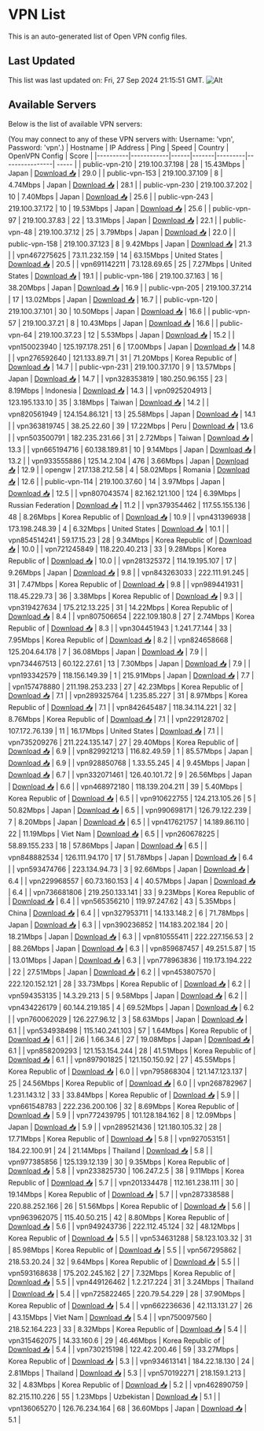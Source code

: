 # VPN List

This is an auto-generated list of Open VPN config files.

## Last Updated

This list was last updated on: Fri, 27 Sep 2024 21:15:51 GMT.
![Alt](https://repobeats.axiom.co/api/embed/186b98318ef1479477931607c1ad7d823f12451f.svg "Repobeats analytics image")

## Available Servers

Below is the list of available VPN servers:

(You may connect to any of these VPN servers with: Username: 'vpn', Password: 'vpn'.)
| Hostname | IP Address | Ping | Speed | Country | OpenVPN Config | Score |
|----------|------------|------|-------|---------|----------------| ----- |
| public-vpn-210 | 219.100.37.198 | 28 | 15.43Mbps | Japan | [Download 📥](./configs/server_0_JP.ovpn) | 29.0 |
| public-vpn-153 | 219.100.37.109 | 8 | 4.74Mbps | Japan | [Download 📥](./configs/server_1_JP.ovpn) | 28.1 |
| public-vpn-230 | 219.100.37.202 | 10 | 7.40Mbps | Japan | [Download 📥](./configs/server_2_JP.ovpn) | 25.6 |
| public-vpn-243 | 219.100.37.172 | 10 | 19.53Mbps | Japan | [Download 📥](./configs/server_3_JP.ovpn) | 25.6 |
| public-vpn-97 | 219.100.37.83 | 22 | 13.31Mbps | Japan | [Download 📥](./configs/server_4_JP.ovpn) | 22.1 |
| public-vpn-48 | 219.100.37.12 | 25 | 3.79Mbps | Japan | [Download 📥](./configs/server_5_JP.ovpn) | 22.0 |
| public-vpn-158 | 219.100.37.123 | 8 | 9.42Mbps | Japan | [Download 📥](./configs/server_6_JP.ovpn) | 21.3 |
| vpn467275625 | 73.11.232.159 | 14 | 63.15Mbps | United States | [Download 📥](./configs/server_7_US.ovpn) | 20.5 |
| vpn691142211 | 73.128.69.65 | 25 | 7.27Mbps | United States | [Download 📥](./configs/server_8_US.ovpn) | 19.1 |
| public-vpn-186 | 219.100.37.163 | 16 | 38.20Mbps | Japan | [Download 📥](./configs/server_9_JP.ovpn) | 16.9 |
| public-vpn-205 | 219.100.37.214 | 17 | 13.02Mbps | Japan | [Download 📥](./configs/server_10_JP.ovpn) | 16.7 |
| public-vpn-120 | 219.100.37.101 | 30 | 10.50Mbps | Japan | [Download 📥](./configs/server_11_JP.ovpn) | 16.6 |
| public-vpn-57 | 219.100.37.21 | 8 | 10.43Mbps | Japan | [Download 📥](./configs/server_12_JP.ovpn) | 16.6 |
| public-vpn-64 | 219.100.37.23 | 12 | 5.53Mbps | Japan | [Download 📥](./configs/server_13_JP.ovpn) | 15.2 |
| vpn150023940 | 125.197.178.251 | 6 | 17.00Mbps | Japan | [Download 📥](./configs/server_14_JP.ovpn) | 14.8 |
| vpn276592640 | 121.133.89.71 | 31 | 71.20Mbps | Korea Republic of | [Download 📥](./configs/server_15_KR.ovpn) | 14.7 |
| public-vpn-231 | 219.100.37.170 | 9 | 13.57Mbps | Japan | [Download 📥](./configs/server_16_JP.ovpn) | 14.7 |
| vpn328353819 | 180.250.96.155 | 23 | 8.19Mbps | Indonesia | [Download 📥](./configs/server_17_ID.ovpn) | 14.3 |
| vpn0925204913 | 123.195.133.10 | 35 | 3.18Mbps | Taiwan | [Download 📥](./configs/server_18_TW.ovpn) | 14.2 |
| vpn820561949 | 124.154.86.121 | 13 | 25.58Mbps | Japan | [Download 📥](./configs/server_19_JP.ovpn) | 14.1 |
| vpn363819745 | 38.25.22.60 | 39 | 17.22Mbps | Peru | [Download 📥](./configs/server_20_PE.ovpn) | 13.6 |
| vpn503500791 | 182.235.231.66 | 31 | 2.72Mbps | Taiwan | [Download 📥](./configs/server_21_TW.ovpn) | 13.3 |
| vpn665194716 | 60.138.189.81 | 10 | 9.14Mbps | Japan | [Download 📥](./configs/server_22_JP.ovpn) | 13.2 |
| vpn933555886 | 125.14.2.104 | 476 | 3.66Mbps | Japan | [Download 📥](./configs/server_23_JP.ovpn) | 12.9 |
| opengw | 217.138.212.58 | 4 | 58.02Mbps | Romania | [Download 📥](./configs/server_24_RO.ovpn) | 12.6 |
| public-vpn-114 | 219.100.37.60 | 14 | 3.97Mbps | Japan | [Download 📥](./configs/server_25_JP.ovpn) | 12.5 |
| vpn807043574 | 82.162.121.100 | 124 | 6.39Mbps | Russian Federation | [Download 📥](./configs/server_26_RU.ovpn) | 11.2 |
| vpn379354462 | 117.55.155.136 | 48 | 8.26Mbps | Korea Republic of | [Download 📥](./configs/server_27_KR.ovpn) | 10.9 |
| vpn431396938 | 173.198.248.39 | 4 | 6.32Mbps | United States | [Download 📥](./configs/server_28_US.ovpn) | 10.1 |
| vpn854514241 | 59.17.15.23 | 28 | 9.34Mbps | Korea Republic of | [Download 📥](./configs/server_29_KR.ovpn) | 10.0 |
| vpn721245849 | 118.220.40.213 | 33 | 9.28Mbps | Korea Republic of | [Download 📥](./configs/server_30_KR.ovpn) | 10.0 |
| vpn281325372 | 114.19.195.107 | 17 | 9.26Mbps | Japan | [Download 📥](./configs/server_31_JP.ovpn) | 9.8 |
| vpn843263033 | 222.111.91.245 | 31 | 7.47Mbps | Korea Republic of | [Download 📥](./configs/server_32_KR.ovpn) | 9.8 |
| vpn989441931 | 118.45.229.73 | 36 | 3.38Mbps | Korea Republic of | [Download 📥](./configs/server_33_KR.ovpn) | 9.3 |
| vpn319427634 | 175.212.13.225 | 31 | 14.22Mbps | Korea Republic of | [Download 📥](./configs/server_34_KR.ovpn) | 8.4 |
| vpn807506654 | 222.109.180.8 | 27 | 2.74Mbps | Korea Republic of | [Download 📥](./configs/server_35_KR.ovpn) | 8.3 |
| vpn304451943 | 1.241.77.144 | 33 | 7.95Mbps | Korea Republic of | [Download 📥](./configs/server_36_KR.ovpn) | 8.2 |
| vpn824658668 | 125.204.64.178 | 7 | 36.08Mbps | Japan | [Download 📥](./configs/server_37_JP.ovpn) | 7.9 |
| vpn734467513 | 60.122.27.61 | 13 | 7.30Mbps | Japan | [Download 📥](./configs/server_38_JP.ovpn) | 7.9 |
| vpn193342579 | 118.156.149.39 | 1 | 215.91Mbps | Japan | [Download 📥](./configs/server_39_JP.ovpn) | 7.7 |
| vpn157478880 | 211.198.253.233 | 27 | 42.23Mbps | Korea Republic of | [Download 📥](./configs/server_40_KR.ovpn) | 7.1 |
| vpn289325764 | 1.235.85.227 | 31 | 8.97Mbps | Korea Republic of | [Download 📥](./configs/server_41_KR.ovpn) | 7.1 |
| vpn842645487 | 118.34.114.221 | 32 | 8.76Mbps | Korea Republic of | [Download 📥](./configs/server_42_KR.ovpn) | 7.1 |
| vpn229128702 | 107.172.76.139 | 11 | 16.17Mbps | United States | [Download 📥](./configs/server_43_US.ovpn) | 7.1 |
| vpn735209276 | 211.224.135.147 | 27 | 29.40Mbps | Korea Republic of | [Download 📥](./configs/server_44_KR.ovpn) | 6.9 |
| vpn829921213 | 116.82.49.59 | 1 | 85.57Mbps | Japan | [Download 📥](./configs/server_45_JP.ovpn) | 6.9 |
| vpn928850768 | 1.33.55.245 | 4 | 9.45Mbps | Japan | [Download 📥](./configs/server_46_JP.ovpn) | 6.7 |
| vpn332071461 | 126.40.101.72 | 9 | 26.56Mbps | Japan | [Download 📥](./configs/server_47_JP.ovpn) | 6.6 |
| vpn468972180 | 118.139.204.211 | 39 | 5.40Mbps | Korea Republic of | [Download 📥](./configs/server_48_KR.ovpn) | 6.5 |
| vpn910622755 | 124.213.105.26 | 5 | 50.82Mbps | Japan | [Download 📥](./configs/server_49_JP.ovpn) | 6.5 |
| vpn990698171 | 126.79.122.239 | 7 | 8.20Mbps | Japan | [Download 📥](./configs/server_50_JP.ovpn) | 6.5 |
| vpn417621757 | 14.189.86.110 | 22 | 11.19Mbps | Viet Nam | [Download 📥](./configs/server_51_VN.ovpn) | 6.5 |
| vpn260678225 | 58.89.155.233 | 18 | 57.86Mbps | Japan | [Download 📥](./configs/server_52_JP.ovpn) | 6.5 |
| vpn848882534 | 126.111.94.170 | 17 | 51.78Mbps | Japan | [Download 📥](./configs/server_53_JP.ovpn) | 6.4 |
| vpn593474766 | 223.134.94.73 | 3 | 92.66Mbps | Japan | [Download 📥](./configs/server_54_JP.ovpn) | 6.4 |
| vpn229968557 | 60.73.160.153 | 4 | 40.57Mbps | Japan | [Download 📥](./configs/server_55_JP.ovpn) | 6.4 |
| vpn736681806 | 219.250.133.141 | 33 | 9.23Mbps | Korea Republic of | [Download 📥](./configs/server_56_KR.ovpn) | 6.4 |
| vpn565356210 | 119.97.247.62 | 43 | 5.35Mbps | China | [Download 📥](./configs/server_57_CN.ovpn) | 6.4 |
| vpn327953711 | 14.133.148.2 | 6 | 71.78Mbps | Japan | [Download 📥](./configs/server_58_JP.ovpn) | 6.3 |
| vpn390236852 | 114.183.202.184 | 20 | 18.21Mbps | Japan | [Download 📥](./configs/server_59_JP.ovpn) | 6.3 |
| vpn810555411 | 222.227.156.53 | 2 | 88.26Mbps | Japan | [Download 📥](./configs/server_60_JP.ovpn) | 6.3 |
| vpn859687457 | 49.251.5.87 | 15 | 13.01Mbps | Japan | [Download 📥](./configs/server_61_JP.ovpn) | 6.3 |
| vpn778963836 | 119.173.194.222 | 22 | 27.51Mbps | Japan | [Download 📥](./configs/server_62_JP.ovpn) | 6.2 |
| vpn453807570 | 222.120.152.121 | 28 | 33.73Mbps | Korea Republic of | [Download 📥](./configs/server_63_KR.ovpn) | 6.2 |
| vpn594353135 | 14.3.29.213 | 5 | 9.58Mbps | Japan | [Download 📥](./configs/server_64_JP.ovpn) | 6.2 |
| vpn434226179 | 60.144.219.185 | 4 | 69.52Mbps | Japan | [Download 📥](./configs/server_65_JP.ovpn) | 6.2 |
| vpn760062029 | 126.227.96.12 | 3 | 58.63Mbps | Japan | [Download 📥](./configs/server_66_JP.ovpn) | 6.1 |
| vpn534938498 | 115.140.241.103 | 57 | 1.64Mbps | Korea Republic of | [Download 📥](./configs/server_67_KR.ovpn) | 6.1 |
| 2i6 | 1.66.34.6 | 27 | 19.08Mbps | Japan | [Download 📥](./configs/server_68_JP.ovpn) | 6.1 |
| vpn858209293 | 121.153.154.244 | 28 | 41.51Mbps | Korea Republic of | [Download 📥](./configs/server_69_KR.ovpn) | 6.1 |
| vpn897901825 | 121.150.150.92 | 27 | 45.55Mbps | Korea Republic of | [Download 📥](./configs/server_70_KR.ovpn) | 6.0 |
| vpn795868304 | 121.147.123.137 | 25 | 24.56Mbps | Korea Republic of | [Download 📥](./configs/server_71_KR.ovpn) | 6.0 |
| vpn268782967 | 1.231.143.12 | 33 | 33.84Mbps | Korea Republic of | [Download 📥](./configs/server_72_KR.ovpn) | 5.9 |
| vpn661548783 | 222.236.200.106 | 32 | 8.69Mbps | Korea Republic of | [Download 📥](./configs/server_73_KR.ovpn) | 5.9 |
| vpn772439795 | 101.128.184.162 | 8 | 12.09Mbps | Japan | [Download 📥](./configs/server_74_JP.ovpn) | 5.9 |
| vpn289521436 | 121.180.105.32 | 28 | 17.71Mbps | Korea Republic of | [Download 📥](./configs/server_75_KR.ovpn) | 5.8 |
| vpn927053151 | 184.22.100.91 | 24 | 21.14Mbps | Thailand | [Download 📥](./configs/server_76_TH.ovpn) | 5.8 |
| vpn977385856 | 125.139.12.139 | 30 | 9.35Mbps | Korea Republic of | [Download 📥](./configs/server_77_KR.ovpn) | 5.8 |
| vpn233825730 | 106.247.2.5 | 38 | 9.11Mbps | Korea Republic of | [Download 📥](./configs/server_78_KR.ovpn) | 5.7 |
| vpn201334478 | 112.161.238.111 | 30 | 19.14Mbps | Korea Republic of | [Download 📥](./configs/server_79_KR.ovpn) | 5.7 |
| vpn287338588 | 220.88.252.166 | 26 | 51.56Mbps | Korea Republic of | [Download 📥](./configs/server_80_KR.ovpn) | 5.6 |
| vpn963962075 | 115.40.50.215 | 42 | 8.80Mbps | Korea Republic of | [Download 📥](./configs/server_81_KR.ovpn) | 5.6 |
| vpn949243736 | 222.112.45.124 | 32 | 48.12Mbps | Korea Republic of | [Download 📥](./configs/server_82_KR.ovpn) | 5.5 |
| vpn534631288 | 58.123.103.32 | 31 | 85.98Mbps | Korea Republic of | [Download 📥](./configs/server_83_KR.ovpn) | 5.5 |
| vpn567295862 | 218.53.20.24 | 32 | 9.64Mbps | Korea Republic of | [Download 📥](./configs/server_84_KR.ovpn) | 5.5 |
| vpn593168638 | 175.202.245.162 | 27 | 7.32Mbps | Korea Republic of | [Download 📥](./configs/server_85_KR.ovpn) | 5.5 |
| vpn449126462 | 1.2.217.224 | 31 | 3.24Mbps | Thailand | [Download 📥](./configs/server_86_TH.ovpn) | 5.4 |
| vpn725822465 | 220.79.54.229 | 28 | 37.90Mbps | Korea Republic of | [Download 📥](./configs/server_87_KR.ovpn) | 5.4 |
| vpn662236636 | 42.113.131.27 | 26 | 43.15Mbps | Viet Nam | [Download 📥](./configs/server_88_VN.ovpn) | 5.4 |
| vpn750097560 | 218.52.164.223 | 33 | 8.32Mbps | Korea Republic of | [Download 📥](./configs/server_89_KR.ovpn) | 5.4 |
| vpn315462075 | 14.33.160.6 | 29 | 46.46Mbps | Korea Republic of | [Download 📥](./configs/server_90_KR.ovpn) | 5.4 |
| vpn730215198 | 122.42.200.46 | 59 | 33.27Mbps | Korea Republic of | [Download 📥](./configs/server_91_KR.ovpn) | 5.3 |
| vpn934613141 | 184.22.18.130 | 24 | 2.81Mbps | Thailand | [Download 📥](./configs/server_92_TH.ovpn) | 5.3 |
| vpn570192271 | 218.159.1.213 | 32 | 4.83Mbps | Korea Republic of | [Download 📥](./configs/server_93_KR.ovpn) | 5.2 |
| vpn462890759 | 82.215.110.226 | 55 | 1.23Mbps | Uzbekistan | [Download 📥](./configs/server_94_UZ.ovpn) | 5.1 |
| vpn136065270 | 126.76.234.164 | 68 | 36.60Mbps | Japan | [Download 📥](./configs/server_95_JP.ovpn) | 5.1 |
